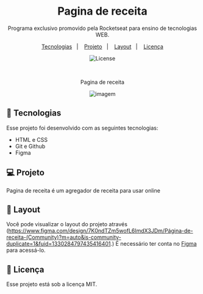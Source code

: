 <h1 align="center"> Pagina de receita </h1>

<p align="center">
Programa exclusivo promovido pela Rocketseat para ensino de tecnologias WEB.
</p>

<p align="center">
  <a href="#-tecnologias">Tecnologias</a>&nbsp;&nbsp;&nbsp;|&nbsp;&nbsp;&nbsp;
  <a href="#-projeto">Projeto</a>&nbsp;&nbsp;&nbsp;|&nbsp;&nbsp;&nbsp;
  <a href="#-layout">Layout</a>&nbsp;&nbsp;&nbsp;|&nbsp;&nbsp;&nbsp;
  <a href="#memo-licença">Licença</a>
</p>

<p align="center">
  <img alt="License" src="https://img.shields.io/static/v1?label=license&message=MIT&color=49AA26&labelColor=000000">
</p>

<br>

<p align="center">
 Pagina de receita
</p>

<p align="center">
<img  alt="imagem" src="https://github.com/user-attachments/assets/ce287399-4670-4a45-8516-345b2b675497" >
</p>


## 🚀 Tecnologias

Esse projeto foi desenvolvido com as seguintes tecnologias:

- HTML e CSS
- Git e Github
- Figma

## 💻 Projeto

Pagina de receita é um agregador de receita para usar online

## 🔖 Layout

Você pode visualizar o layout do projeto através (https://www.figma.com/design/7K0ndTZm5wofL6ImdX3JDm/Página-de-receita-(Community)?m=auto&is-community-duplicate=1&fuid=1330284797435416401.) É necessário ter conta no [Figma](https://figma.com) para acessá-lo.

## :memo: Licença

Esse projeto está sob a licença MIT.
